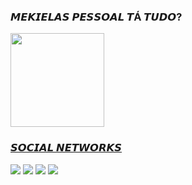 ### 𝙈𝙀𝙆𝙄𝙀𝙇𝘼𝙎 𝙋𝙀𝙎𝙎𝙊𝘼𝙇 𝙏Á 𝙏𝙐𝘿𝙊?

<div>
  <a href="https://github.com/CapitaoFTW">
  <img height="150em" src="https://github-readme-stats.vercel.app/api/top-langs/?username=CapitaoFTW&layout=compact&langs_count=7&theme=city_lights"/>
</div> 
  
### 𝙎𝙊𝘾𝙄𝘼𝙇 𝙉𝙀𝙏𝙒𝙊𝙍𝙆𝙎
  
<div>
  <a href="https://www.instagram.com/rcapitao_22" target="_blank"><img src="https://img.shields.io/badge/Instagram-%23E4405F.svg?style=for-the-badge&logo=Instagram&logoColor=white" target="_blank"></a>   
  <a href="https://twitter.com/rcapitao_22" target="_blank"><img src="https://img.shields.io/badge/Twitter-%231DA1F2.svg?style=for-the-badge&logo=Twitter&logoColor=white" target="_blank"></a>
  <a href="https://www.twitch.tv/capitao_22" target="_blank"><img src="https://img.shields.io/badge/Twitch-%239146FF.svg?style=for-the-badge&logo=Twitch&logoColor=white" target="_blank"></a>
  <a href="https://steamcommunity.com/id/CapitaoFTW" target="_blank"><img src="https://img.shields.io/badge/steam-%23000000.svg?style=for-the-badge&logo=steam&logoColor=white" target="_blank"></a>
  
</div>
